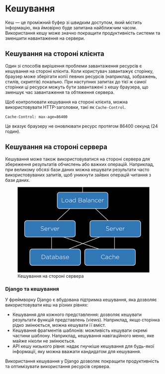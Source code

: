 # Кешування

Кеш — це проміжний буфер зі швидким доступом, який містить інформацію, яка ймовірно буде запитана найближчим часом. Використання кешу може значно покращити продуктивність системи та зменшити навантаження на сервери.

## Кешування на стороні клієнта

Один зі способів вирішення проблеми завантаження ресурсів є кешування на стороні клієнта. Коли користувач завантажує сторінку, браузер може зберігати копії певних ресурсів (наприклад, зображень, стилів, скриптів) локально. При наступних запитах до тієї ж самої сторінки ці ресурси можуть бути завантажені з кешу браузера, що зменшує час завантаження та обтяження сервера.

Щоб контролювати кешування на стороні клієнта, можна використовувати HTTP-заголовки, такі як `Cache-Control`.

```
Cache-Control: max-age=86400
```

Це вказує браузеру не оновлювати ресурс протягом 86400 секунд (24 годин).

## Кешування на стороні сервера

Кешування може також використовуватися на стороні сервера для збереження результатів обчислень або важких операцій. Наприклад, при великому обсязі бази даних можна кешувати результати часто використовуваних запитів, щоб уникнути зайвих операцій читання з бази даних.

<figure>
    <img src="./_images/server_cache.png" style="width: 700px" />
    <figcaption>Кешування на стороні сервера</figcaption>
</figure>

### Django та кешування

У фреймворку Django є вбудована підтримка кешування, яка дозволяє використовувати кеш на різних рівнях:

- Кешування для кожного представлення: дозволяє кешувати результати функцій представлень (views). Наприклад, якщо сторінка рідко змінюється, можна кешувати її вміст.
- Кешування фрагментів шаблонів: можливість кешувати окремі частини шаблону. Наприклад, кешування навігаційного меню, яке майже ніколи не змінюється.
- API кешу низького рівня: надає гнучкіше кешування для будь-якої інформації, яку можна вважати кандидатом для кешування.

Використання кешування у Django дозволяє покращити продуктивність та оптимізувати використання ресурсів сервера.
